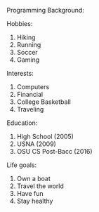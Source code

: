 Programming Background:

Hobbies:
1) Hiking
2) Running
3) Soccer
4) Gaming

Interests:
1) Computers
2) Financial
3) College Basketball
4) Traveling 

Education:
1) High School (2005)
2) USNA (2009)
3) OSU CS Post-Bacc (2016)

Life goals:
1) Own a boat
2) Travel the world
3) Have fun
4) Stay healthy
